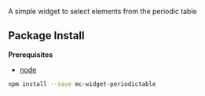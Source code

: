 A simple widget to select elements from the periodic table

Package Install
---------------

**Prerequisites**
- [node](http://nodejs.org/)

```bash
npm install --save mc-widget-periodictable
```
